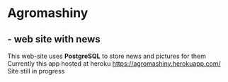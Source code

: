 # Agromashiny
## - web site with news
This web-site uses **PostgreSQL** to store news and pictures for them
Currently this app hosted at heroku https://agromashiny.herokuapp.com/
Site still in progress 
